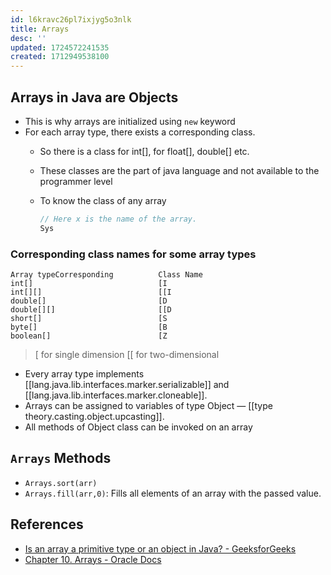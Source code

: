 ```yaml
---
id: l6kravc26pl7ixjyg5o3nlk
title: Arrays
desc: ''
updated: 1724572241535
created: 1712949538100
---
```




## Arrays in Java are Objects

- This is why arrays are initialized using `new` keyword
- For each array type, there exists a corresponding class.
  - So there is a class for int[], for float[], double[] etc.
  - These classes are the part of java language and not available to the programmer level
  - To know the class of any array

    ```java
    // Here x is the name of the array.
    Sys
    ```

### Corresponding class names for some array types
```plain text
Array typeCorresponding          Class Name
int[]                            [I
int[][]                          [[I
double[]                         [D
double[][]                       [[D
short[]                          [S
byte[]                           [B
boolean[]                        [Z
```

>[ for single dimension
[[ for two-dimensional

- Every array type implements [[lang.java.lib.interfaces.marker.serializable]]  and [[lang.java.lib.interfaces.marker.cloneable]]. 
- Arrays can be assigned to variables of type Object — [[type theory.casting.object.upcasting]].
- All methods of Object class can be invoked on an array

## `Arrays` Methods 

- `Arrays.sort(arr)`
- `Arrays.fill(arr,0)`: Fills all elements of an array with the passed value.

## References

- [Is an array a primitive type or an object in Java? - GeeksforGeeks](https://www.geeksforgeeks.org/array-primitive-type-object-java/)
- [Chapter 10. Arrays - Oracle Docs](https://docs.oracle.com/javase/specs/jls/se7/html/jls-10.html)
